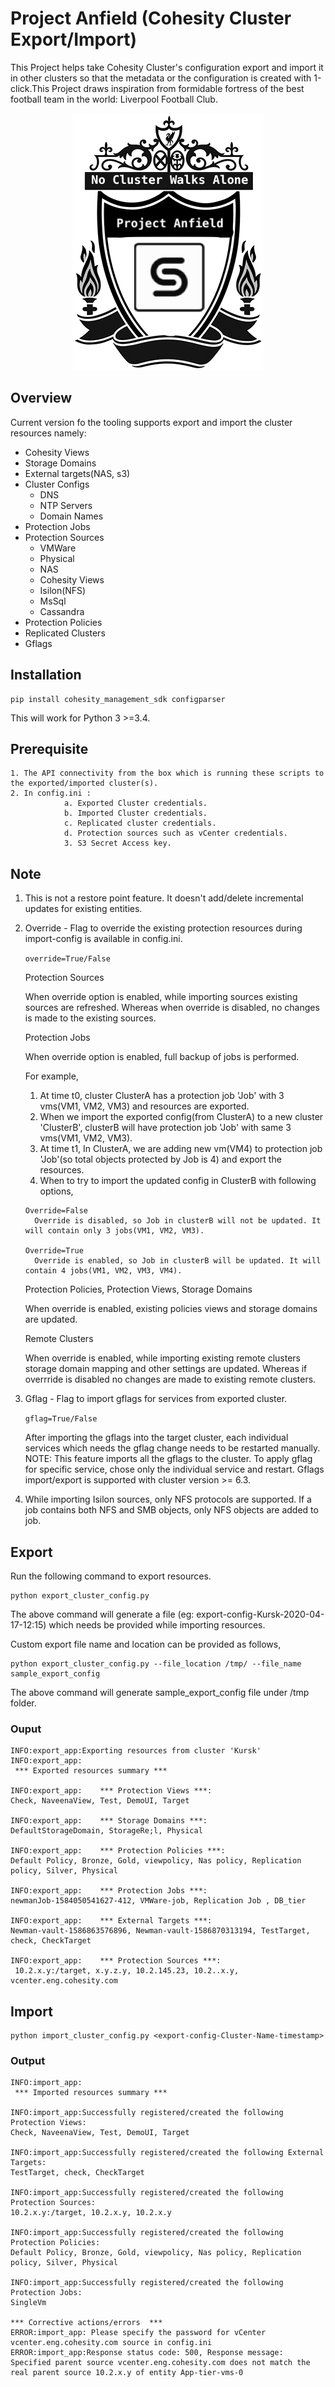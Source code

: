 # Project Anfield (Cohesity Cluster Export/Import)

This Project helps take Cohesity Cluster's configuration export and import it in other clusters so that the metadata or the configuration is created with 1-click.This Project draws inspiration from formidable fortress of the best football team in the world: Liverpool Football Club. 

<p align="center">
  <img src="./anfield.png">
</p>

## Overview

Current version fo the tooling supports export and import the cluster resources namely:
  * Cohesity Views
  * Storage Domains 
  * External targets(NAS, s3) 
  * Cluster Configs
    * DNS
    * NTP Servers
    * Domain Names
  * Protection Jobs
  * Protection Sources
    * VMWare 
    * Physical
    * NAS
    * Cohesity Views
    * Isilon(NFS)
    * MsSql
    * Cassandra
  * Protection Policies
  * Replicated Clusters
  * Gflags
  
## Installation
```
pip install cohesity_management_sdk configparser 
```
This will work for Python 3 >=3.4.

## Prerequisite
```
1. The API connectivity from the box which is running these scripts to the exported/imported cluster(s).
2. In config.ini :
            a. Exported Cluster credentials.
            b. Imported Cluster credentials.
            c. Replicated cluster credentials. 
            d. Protection sources such as vCenter credentials.
            3. S3 Secret Access key. 
```
## Note

1. This is not a restore point feature. It doesn't add/delete incremental updates for existing entities.

2. Override - Flag to override the existing protection resources during import-config is available in config.ini. 
   
   `override=True/False`

    Protection Sources

    When override option is enabled, while importing sources existing sources are refreshed. Whereas when override is disabled, no changes is made to the existing sources.

     Protection Jobs
     
     When override option is enabled, full backup of jobs is performed. 
     
    For example, 
    1. At time t0, cluster ClusterA has a protection job 'Job' with 3 vms(VM1, VM2, VM3) and resources are exported.
    2. When we import the exported config(from ClusterA) to a new cluster 'ClusterB', clusterB will have protection job 'Job' with same 3 vms(VM1, VM2, VM3). 
    3. At time t1, In ClusterA, we are adding new vm(VM4) to protection job 'Job'(so total objects protected by Job is 4) and export the resources.
    4. When to try to import the updated config in ClusterB with following options,
    ```
    Override=False
      Override is disabled, so Job in clusterB will not be updated. It will contain only 3 jobs(VM1, VM2, VM3).

    Override=True
      Override is enabled, so Job in clusterB will be updated. It will contain 4 jobs(VM1, VM2, VM3, VM4).
    ```

    Protection Policies, Protection Views, Storage Domains
    
    When override is enabled, existing policies views and storage domains are updated.

    Remote Clusters
    
    When override is enabled, while importing existing remote clusters storage domain mapping and other settings are updated. Whereas if overrride is disabled no changes are made to existing remote clusters.
    
3. Gflag - Flag to import gflags for services from exported cluster.

   `gflag=True/False`

   After importing the gflags into the target cluster, each individual services which needs the gflag change needs to be restarted manually.
   NOTE: This feature imports all the gflags to the cluster. To apply gflag for specific service, chose only the individual service and restart. Gflags import/export is supported with cluster version >= 6.3.

4. While importing Isilon sources, only NFS protocols are supported. If a job contains both NFS and SMB objects, only NFS objects are added to job.

## Export 

Run the following command to export resources.
```
python export_cluster_config.py
```
The above command will generate a <export-config-ClusterName-timestamp> file (eg: export-config-Kursk-2020-04-17-12:15) which needs be provided while importing resources.

Custom export file name and location can be provided as follows,
```
python export_cluster_config.py --file_location /tmp/ --file_name sample_export_config
```
The above command will generate sample_export_config file under /tmp folder.

### Ouput 
```
INFO:export_app:Exporting resources from cluster 'Kursk'
INFO:export_app:
 *** Exported resources summary ***

INFO:export_app:	*** Protection Views ***:
Check, NaveenaView, Test, DemoUI, Target

INFO:export_app:	*** Storage Domains ***:
DefaultStorageDomain, StorageRe;l, Physical

INFO:export_app:	*** Protection Policies ***:
Default Policy, Bronze, Gold, viewpolicy, Nas policy, Replication policy, Silver, Physical

INFO:export_app:	*** Protection Jobs ***:
newmanJob-1584050541627-412, VMWare-job, Replication Job , DB_tier

INFO:export_app:	*** External Targets ***:
Newman-vault-1586863576896, Newman-vault-1586870313194, TestTarget, check, CheckTarget

INFO:export_app:	*** Protection Sources ***:
 10.2.x.y:/target, x.y.z.y, 10.2.145.23, 10.2..x.y, vcenter.eng.cohesity.com
```

 ## Import
```
python import_cluster_config.py <export-config-Cluster-Name-timestamp>
```

### Output
```
INFO:import_app:
 *** Imported resources summary ***

INFO:import_app:Successfully registered/created the following Protection Views:
Check, NaveenaView, Test, DemoUI, Target

INFO:import_app:Successfully registered/created the following External Targets:
TestTarget, check, CheckTarget

INFO:import_app:Successfully registered/created the following Protection Sources:
10.2.x.y:/target, 10.2.x.y, 10.2.x.y

INFO:import_app:Successfully registered/created the following Protection Policies:
Default Policy, Bronze, Gold, viewpolicy, Nas policy, Replication policy, Silver, Physical

INFO:import_app:Successfully registered/created the following Protection Jobs:
SingleVm

*** Corrective actions/errors  ***
ERROR:import_app: Please specify the password for vCenter vcenter.eng.cohesity.com source in config.ini
ERROR:import_app:Response status code: 500, Response message: Specified parent source vcenter.eng.cohesity.com does not match the real parent source 10.2.x.y of entity App-tier-vms-0
```
